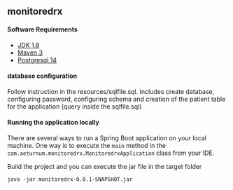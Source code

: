 ## monitoredrx

#### Software Requirements
- [JDK 1.8](http://www.oracle.com/technetwork/java/javase/downloads/jdk8-downloads-2133151.html)
- [Maven 3](https://maven.apache.org)
- [Postgresql 14](https://www.postgresql.org/download/)

#### database configuration
Follow instruction in the resources/sqlfile.sql. Includes create database, configuring password, configuring schema and creation of the patient table for the application (query inside the sqlfile.sql)

#### Running the application locally

There are several ways to run a Spring Boot application on your local machine. One way is to execute the `main` method in the `com.aeturnum.monitoredrx.MonitoredrxApplication` class from your IDE.

Build the project and you can execute the jar file in the target folder

`java -jar monitoredrx-0.0.1-SNAPSHOT.jar`